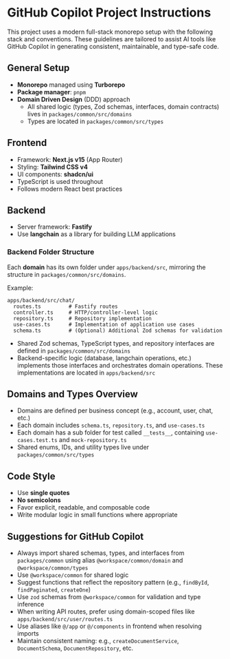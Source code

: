 # GitHub Copilot Project Instructions

This project uses a modern full-stack monorepo setup with the following stack and conventions. These guidelines are tailored to assist AI tools like GitHub Copilot in generating consistent, maintainable, and type-safe code.

## General Setup

- **Monorepo** managed using **Turborepo**
- **Package manager**: `pnpm`
- **Domain Driven Design** (DDD) approach
  - All shared logic (types, Zod schemas, interfaces, domain contracts) lives in `packages/common/src/domains`
  - Types are located in `packages/common/src/types`

## Frontend

- Framework: **Next.js v15** (App Router)
- Styling: **Tailwind CSS v4**
- UI components: **shadcn/ui**
- TypeScript is used throughout
- Follows modern React best practices

## Backend

- Server framework: **Fastify** 
- Use **langchain** as a library for building LLM applications

### Backend Folder Structure

Each **domain** has its own folder under `apps/backend/src`, mirroring the structure in `packages/common/src/domains`.

Example:
```
apps/backend/src/chat/
  routes.ts         # Fastify routes
  controller.ts     # HTTP/controller-level logic
  repository.ts     # Repository implementation
  use-cases.ts      # Implementation of application use cases
  schema.ts         # (Optional) Additional Zod schemas for validation
```

- Shared Zod schemas, TypeScript types, and repository interfaces are defined in `packages/common/src/domains`
- Backend-specific logic (database, langchain operations, etc.) implements those interfaces and orchestrates domain operations. These implementations are located in `apps/backend/src` 

## Domains and Types Overview

- Domains are defined per business concept (e.g., account, user, chat, etc.)
- Each domain includes `schema.ts`, `repository.ts`, and `use-cases.ts`
- Each domain has a sub folder for test called `__tests__`, containing `use-cases.test.ts` and `mock-repository.ts`
- Shared enums, IDs, and utility types live under `packages/common/src/types`

## Code Style

- Use **single quotes**
- **No semicolons**
- Favor explicit, readable, and composable code
- Write modular logic in small functions where appropriate

## Suggestions for GitHub Copilot

- Always import shared schemas, types, and interfaces from `packages/common` using alias `@workspace/common/domain` and `@workspace/common/types`
- Use `@workspace/common` for shared logic
- Suggest functions that reflect the repository pattern (e.g., `findById`, `findPaginated`, `createOne`)
- Use `zod` schemas from `@workspace/common` for validation and type inference
- When writing API routes, prefer using domain-scoped files like `apps/backend/src/user/routes.ts`
- Use aliases like `@/app` or `@/components` in frontend when resolving imports
- Maintain consistent naming: e.g., `createDocumentService`, `DocumentSchema`, `DocumentRepository`, etc.
